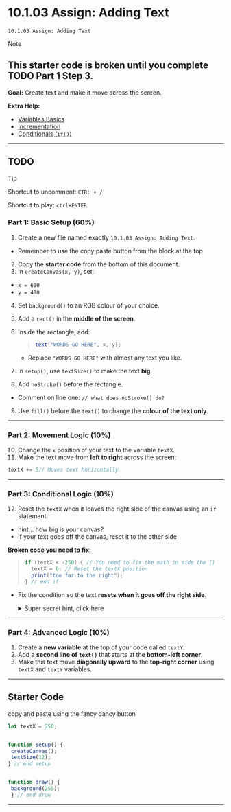 # 10.1.03 Assign: Adding Text
```
10.1.03 Assign: Adding Text
```
> [!NOTE]
> ## This starter code is broken until you complete TODO Part 1 Step 3.
> 


**Goal:** Create text and make it move across the screen.


**Extra Help:**


* [Variables Basics](https://thecodingtrain.com/tracks/code-programming-with-p5-js/code/2-variables/2-define-variables)
* [Incrementation](https://thecodingtrain.com/tracks/code-programming-with-p5-js/code/2-variables/3-incrementation)
* [Conditionals (`if()`)](https://thecodingtrain.com/tracks/code-programming-with-p5-js/code/3-conditionals/1-conditionals)


---


## **TODO**
> [!TIP]
> Shortcut to uncomment: `CTR: + /`
> 
> Shortcut to play: `ctrl+ENTER`

### **Part 1: Basic Setup (60%)**


1. Create a new file named exactly `10.1.03 Assign: Adding Text`.
 * Remember to use the copy paste button from the block at the top
2. Copy the **starter code** from the bottom of this document.
3. In `createCanvas(x, y)`, set:


  * `x = 600`
  * `y = 400`
4. Set `background()` to an RGB colour of your choice.
5. Add a `rect()` in the **middle of the screen**.
6. Inside the rectangle, add:


   >  ```js
   > text("WORDS GO HERE", x, y);
   >  ```


    * Replace `"WORDS GO HERE"` with almost any text you like.
7. In `setup()`, use `textSize()` to make the text **big**.
8. Add `noStroke()` before the rectangle.


  * Comment on line one: `// what does noStroke() do?`
9. Use `fill()` before the `text()` to change the **colour of the text only**.


---


### **Part 2: Movement Logic (10%)**


10. Change the `x` position of your text to the variable `textX`.
11. Make the text move from **left to right** across the screen:
   ```js
   textX += 5// Moves text horizontally
   ```


---


### **Part 3: Conditional Logic (10%)**


12. Reset the `textX` when it leaves the right side of the canvas using an `if` statement.
   * hint... how big is your canvas?
   * if your text goes off the canvas, reset it to the other side


**Broken code you need to fix:**


  >  ```javascript
  > if (textX < -250) { // You need to fix the math in side the () 
  >    textX = 0; // Reset the textX position
  >    print("too far to the right");
  > } // end if
  >  ```


* Fix the condition so the text **resets when it goes off the right side**.
   <details>
   <summary>Super secret hint, click here</summary>
   if ( your textX gets bigger than the canvas) {


       Reset the textX position to the other side of the screen
     } // end if
  
   </details>

---


### **Part 4: Advanced Logic (10%)**


1. Create a **new variable** at the top of your code called `textY`.
2. Add a **second line of `text()`** that starts at the **bottom-left corner**.
3. Make this text move **diagonally upward** to the **top-right corner** using `textX` and `textY` variables.


---


## **Starter Code**
copy and paste using the fancy dancy button


```javascript
let textX = 250;


function setup() {
 createCanvas();
 textSize(12);
} // end setup


function draw() {
 background(255);
 } // end draw
```


---
